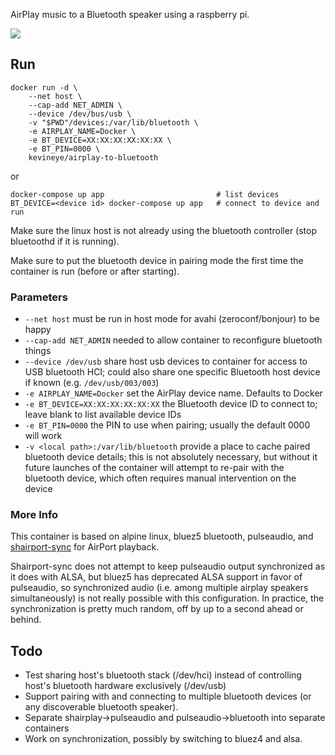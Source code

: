 AirPlay music to a Bluetooth speaker using a raspberry pi.

[![](https://images.microbadger.com/badges/image/kevineye/airplay-to-bluetooth.svg)](https://microbadger.com/images/kevineye/airplay-to-bluetooth "Get your own image badge on microbadger.com")

## Run

```
docker run -d \
    --net host \
    --cap-add NET_ADMIN \
    --device /dev/bus/usb \
    -v "$PWD"/devices:/var/lib/bluetooth \
    -e AIRPLAY_NAME=Docker \
    -e BT_DEVICE=XX:XX:XX:XX:XX:XX \
    -e BT_PIN=0000 \
    kevineye/airplay-to-bluetooth
```

or

```
docker-compose up app                         # list devices
BT_DEVICE=<device id> docker-compose up app   # connect to device and run
```

Make sure the linux host is not already using the bluetooth controller (stop bluetoothd if it is running).

Make sure to put the bluetooth device in pairing mode the first time the container is run (before or after starting).

### Parameters

* `--net host` must be run in host mode for avahi (zeroconf/bonjour) to be happy
* `--cap-add NET_ADMIN` needed to allow container to reconfigure bluetooth things
* `--device /dev/usb` share host usb devices to container for access to USB bluetooth HCI; could also share one specific Bluetooth host device if known (e.g. `/dev/usb/003/003`)
* `-e AIRPLAY_NAME=Docker` set the AirPlay device name. Defaults to Docker
* `-e BT_DEVICE=XX:XX:XX:XX:XX:XX` the Bluetooth device ID to connect to; leave blank to list available device IDs
* `-e BT_PIN=0000` the PIN to use when pairing; usually the default 0000 will work
* `-v <local path>:/var/lib/bluetooth` provide a place to cache paired bluetooth device details; this is not absolutely necessary, but without it future launches of the container will attempt to re-pair with the bluetooth device, which often requires manual intervention on the device

### More Info

This container is based on alpine linux, bluez5 bluetooth, pulseaudio, and [shairport-sync](https://github.com/mikebrady/shairport-sync) for AirPort  playback.

Shairport-sync does not attempt to keep pulseaudio output synchronized as it does with ALSA, but bluez5 has deprecated ALSA support in favor of pulseaudio, so synchronized audio (i.e. among multiple airplay speakers simultaneously) is not really possible with this configuration. In practice, the synchronization is pretty much random, off by up to a second ahead or behind.

## Todo

* Test sharing host's bluetooth stack (/dev/hci) instead of controlling host's bluetooth hardware exclusively (/dev/usb)
* Support pairing with and connecting to multiple bluetooth devices (or any discoverable bluetooth speaker).
* Separate shairplay->pulseaudio and pulseaudio->bluetooth into separate containers
* Work on synchronization, possibly by switching to bluez4 and alsa.

